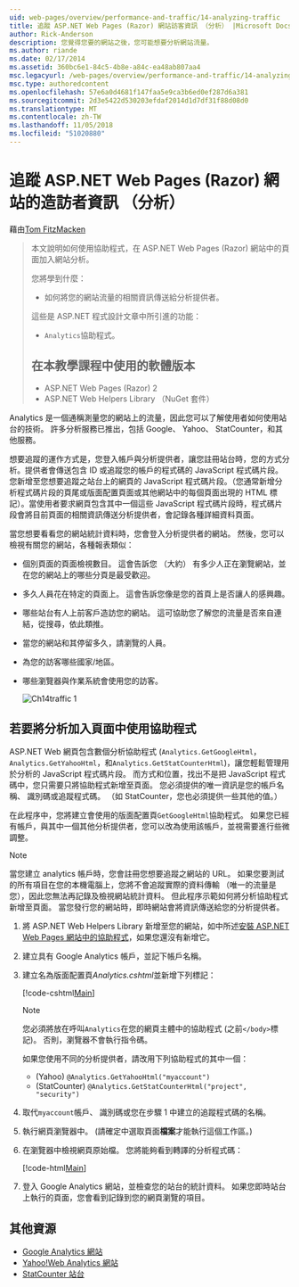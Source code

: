 ```yaml
---
uid: web-pages/overview/performance-and-traffic/14-analyzing-traffic
title: 追蹤 ASP.NET Web Pages (Razor) 網站訪客資訊 （分析） |Microsoft Docs
author: Rick-Anderson
description: 您覺得您要的網站之後，您可能想要分析網站流量。
ms.author: riande
ms.date: 02/17/2014
ms.assetid: 360bc6e1-84c5-4b8e-a84c-ea48ab807aa4
msc.legacyurl: /web-pages/overview/performance-and-traffic/14-analyzing-traffic
msc.type: authoredcontent
ms.openlocfilehash: 57e6a0d4681f147faa5e9ca3b6ed0ef287d6a381
ms.sourcegitcommit: 2d3e5422d530203efdaf2014d1d7df31f88d08d0
ms.translationtype: MT
ms.contentlocale: zh-TW
ms.lasthandoff: 11/05/2018
ms.locfileid: "51020880"
---
```

<a name="tracking-visitor-information-analytics-for-an-aspnet-web-pages-razor-site"></a>追蹤 ASP.NET Web Pages (Razor) 網站的造訪者資訊 （分析）
====================
藉由[Tom FitzMacken](https://github.com/tfitzmac)

> 本文說明如何使用協助程式，在 ASP.NET Web Pages (Razor) 網站中的頁面加入網站分析。
> 
> 您將學到什麼：
> 
> - 如何將您的網站流量的相關資訊傳送給分析提供者。
> 
> 這些是 ASP.NET 程式設計文章中所引進的功能：
> 
> - `Analytics`協助程式。
>   
> 
> ## <a name="software-versions-used-in-the-tutorial"></a>在本教學課程中使用的軟體版本
> 
> 
> - ASP.NET Web Pages (Razor) 2
> - ASP.NET Web Helpers Library （NuGet 套件）


Analytics 是一個通稱測量您的網站上的流量，因此您可以了解使用者如何使用站台的技術。 許多分析服務已推出，包括 Google、 Yahoo、 StatCounter，和其他服務。

想要追蹤的運作方式是，您登入帳戶與分析提供者，讓您註冊站台時，您的方式分析。提供者會傳送包含 ID 或追蹤您的帳戶的程式碼的 JavaScript 程式碼片段。 您新增至您想要追蹤之站台上的網頁的 JavaScript 程式碼片段。（您通常新增分析程式碼片段的頁尾或版面配置頁面或其他網站中的每個頁面出現的 HTML 標記）。當使用者要求網頁包含其中一個這些 JavaScript 程式碼片段時，程式碼片段會將目前頁面的相關資訊傳送分析提供者，會記錄各種詳細資料頁面。

當您想要看看您的網站統計資料時，您會登入分析提供者的網站。 然後，您可以檢視有關您的網站，各種報表類似：

- 個別頁面的頁面檢視數目。 這會告訴您 （大約） 有多少人正在瀏覽網站，並在您的網站上的哪些分頁是最受歡迎。
- 多久人員花在特定的頁面上。 這會告訴您像是您的首頁上是否讓人的感興趣。
- 哪些站台有人上前客戶造訪您的網站。 這可協助您了解您的流量是否來自連結，從搜尋，依此類推。
- 當您的網站和其停留多久，請瀏覽的人員。
- 為您的訪客哪些國家/地區。
- 哪些瀏覽器與作業系統會使用您的訪客。

    ![Ch14traffic 1](14-analyzing-traffic/_static/image1.jpg)

## <a name="using-a-helper-to-add-analytics-to-a-page"></a>若要將分析加入頁面中使用協助程式

ASP.NET Web 網頁包含數個分析協助程式 (`Analytics.GetGoogleHtml`， `Analytics.GetYahooHtml`，和`Analytics.GetStatCounterHtml`)，讓您輕鬆管理用於分析的 JavaScript 程式碼片段。 而方式和位置，找出不是把 JavaScript 程式碼中，您只需要只將協助程式新增至頁面。 您必須提供的唯一資訊是您的帳戶名稱、 識別碼或追蹤程式碼。 （如 StatCounter，您也必須提供一些其他的值。）

在此程序中，您將建立會使用的版面配置頁`GetGoogleHtml`協助程式。 如果您已經有帳戶，與其中一個其他分析提供者，您可以改為使用該帳戶，並視需要進行些微調整。

> [!NOTE]
> 當您建立 analytics 帳戶時，您會註冊您想要追蹤之網站的 URL。 如果您要測試的所有項目在您的本機電腦上，您將不會追蹤實際的資料傳輸 （唯一的流量是您），因此您無法再記錄及檢視網站統計資料。 但此程序示範如何將分析協助程式新增至頁面。 當您發行您的網站時，即時網站會將資訊傳送給您的分析提供者。


1. 將 ASP.NET Web Helpers Library 新增至您的網站，如中所述[安裝 ASP.NET Web Pages 網站中的協助程式](https://go.microsoft.com/fwlink/?LinkId=252372)，如果您還沒有新增它。
2. 建立具有 Google Analytics 帳戶，並記下帳戶名稱。
3. 建立名為版面配置頁*Analytics.cshtml*並新增下列標記：

    [!code-cshtml[Main](14-analyzing-traffic/samples/sample1.cshtml)]

    > [!NOTE]
    > 您必須將放在呼叫`Analytics`在您的網頁主體中的協助程式 (之前`</body>`標記)。 否則，瀏覽器不會執行指令碼。

    如果您使用不同的分析提供者，請改用下列協助程式的其中一個：

    - (Yahoo) `@Analytics.GetYahooHtml("myaccount")`
    - (StatCounter) `@Analytics.GetStatCounterHtml("project", "security")`
4. 取代`myaccount`帳戶、 識別碼或您在步驟 1 中建立的追蹤程式碼的名稱。
5. 執行網頁瀏覽器中。 (請確定中選取頁面**檔案**才能執行這個工作區。)
6. 在瀏覽器中檢視網頁原始檔。 您將能夠看到轉譯的分析程式碼：

    [!code-html[Main](14-analyzing-traffic/samples/sample2.html)]
7. 登入 Google Analytics 網站，並檢查您的站台的統計資料。 如果您即時站台上執行的頁面，您會看到記錄到您的網頁瀏覽的項目。

<a id="Additional_Resources"></a>
## <a name="additional-resources"></a>其他資源

- [Google Analytics 網站](https://www.google.com/analytics/)
- [Yahoo!Web Analytics 網站](http://help.yahoo.com/l/us/yahoo/ywa/)
- [StatCounter 站台](http://statcounter.com/)
